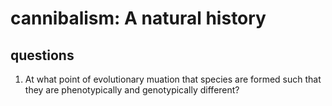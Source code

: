 # cannibalism: A natural history


## questions
1. At what point of evolutionary muation that species are formed such that they are phenotypically and genotypically different?
